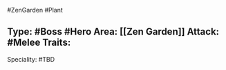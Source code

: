 #ZenGarden #Plant 

Type: #Boss #Hero 
Area: [[Zen Garden]]
Attack: #Melee 
Traits:
- 

Speciality: #TBD